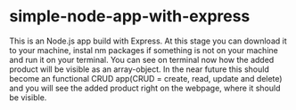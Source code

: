 # simple-node-app-with-express
This is an Node.js app build with Express.
At this stage you can download it to your machine, instal nm packages if something is not on your machine and run it 
on your terminal. You can see on terminal now how the added product will be visible as an array-object. 
In the near future this should become an functional CRUD app(CRUD = create, read, update and delete) and you will see the added product
right on the webpage, where it should be visible.
